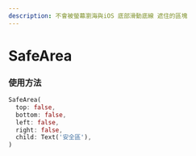 ```yaml
---
description: 不會被螢幕瀏海與iOS 底部滑動底線 遮住的區塊
---
```


# SafeArea

### 使用方法

```dart
SafeArea(
  top: false,
  bottom: false,
  left: false,
  right: false,
  child: Text('安全區'),
)
```

 

